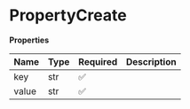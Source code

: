 # PropertyCreate

**Properties**

| Name  | Type | Required | Description |
| :---- | :--- | :------- | :---------- |
| key   | str  | ✅       |             |
| value | str  | ✅       |             |

<!-- This file was generated by liblab | https://liblab.com/ -->
